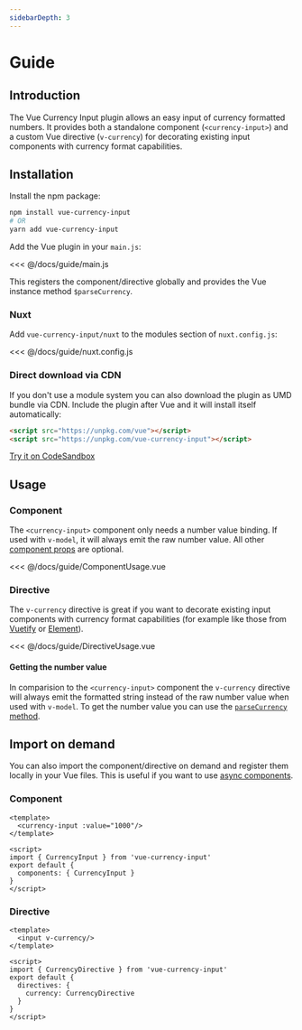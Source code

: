 ```yaml
---
sidebarDepth: 3
---
```


# Guide

## Introduction
The Vue Currency Input plugin allows an easy input of currency formatted numbers. 
It provides both a standalone component (`<currency-input>`) and a custom Vue directive (`v-currency`) for decorating existing input components with currency format capabilities.

## Installation
Install the npm package:
``` bash
npm install vue-currency-input 
# OR 
yarn add vue-currency-input
```

Add the Vue plugin in your `main.js`:

<<< @/docs/guide/main.js

This registers the component/directive globally and provides the Vue instance method `$parseCurrency`.

### Nuxt
Add `vue-currency-input/nuxt` to the modules section of `nuxt.config.js`:

<<< @/docs/guide/nuxt.config.js

### Direct download via CDN
If you don't use a module system you can also download the plugin as UMD bundle via CDN. 
Include the plugin after Vue and it will install itself automatically:

```html
<script src="https://unpkg.com/vue"></script>
<script src="https://unpkg.com/vue-currency-input"></script>
```

[Try it on CodeSandbox](https://codesandbox.io/s/vue-currency-input-direct-browser-usage-yjtci?fontsize=14)

## Usage
### Component
The `<currency-input>` component only needs a number value binding. If used with `v-model`, it will always emit the raw number value. All other [component props](/config/) are optional.

<<< @/docs/guide/ComponentUsage.vue

### Directive
The `v-currency` directive is great if you want to decorate existing input components with currency format capabilities (for example like those from [Vuetify](https://vuetifyjs.com/en/components/text-fields) or [Element](https://element.eleme.io/#/en-US/component/input)).

<<< @/docs/guide/DirectiveUsage.vue

#### Getting the number value
In comparision to the `<currency-input>` component the `v-currency` directive will always emit the formatted string instead of the raw number value when used with `v-model`. 
To get the number value you can use the [`parseCurrency` method](/api/#parsecurrency-formattedvalue-options).

## Import on demand
You can also import the component/directive on demand and register them locally in your Vue files. 
This is useful if you want to use [async components](https://vuejs.org/v2/guide/components-dynamic-async.html#Async-Components).

### Component
```vue
<template>
  <currency-input :value="1000"/>
</template>

<script>
import { CurrencyInput } from 'vue-currency-input'
export default {
  components: { CurrencyInput }
}
</script>
```

### Directive
```vue
<template>
  <input v-currency/>
</template>

<script>
import { CurrencyDirective } from 'vue-currency-input'
export default {
  directives: {
    currency: CurrencyDirective
  }
}
</script>

```
